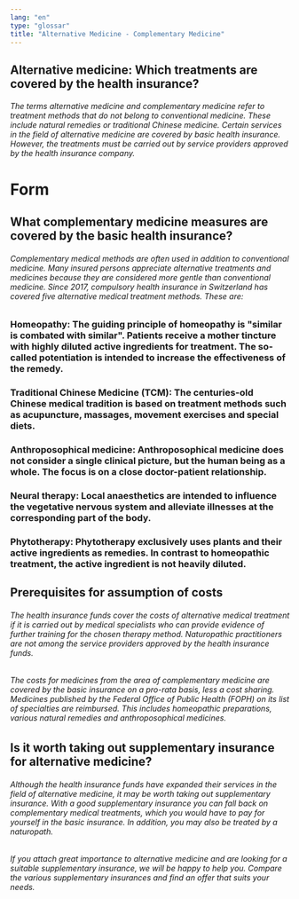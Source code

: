 ```yaml
---
lang: "en"
type: "glossar"
title: "Alternative Medicine - Complementary Medicine"
---
```


## Alternative medicine: Which treatments are covered by the health insurance?

###### The terms alternative medicine and complementary medicine refer to treatment methods that do not belong to conventional medicine. These include natural remedies or traditional Chinese medicine. Certain services in the field of alternative medicine are covered by basic health insurance. However, the treatments must be carried out by service providers approved by the health insurance company.

# Form

## What complementary medicine measures are covered by the basic health insurance?

###### Complementary medical methods are often used in addition to conventional medicine. Many insured persons appreciate alternative treatments and medicines because they are considered more gentle than conventional medicine. Since 2017, compulsory health insurance in Switzerland has covered five alternative medical treatment methods. These are:

### Homeopathy: The guiding principle of homeopathy is "similar is combated with similar". Patients receive a mother tincture with highly diluted active ingredients for treatment. The so-called potentiation is intended to increase the effectiveness of the remedy.

### Traditional Chinese Medicine (TCM): The centuries-old Chinese medical tradition is based on treatment methods such as acupuncture, massages, movement exercises and special diets.

### Anthroposophical medicine: Anthroposophical medicine does not consider a single clinical picture, but the human being as a whole. The focus is on a close doctor-patient relationship.

### Neural therapy: Local anaesthetics are intended to influence the vegetative nervous system and alleviate illnesses at the corresponding part of the body.

### Phytotherapy: Phytotherapy exclusively uses plants and their active ingredients as remedies. In contrast to homeopathic treatment, the active ingredient is not heavily diluted.

## Prerequisites for assumption of costs

###### The health insurance funds cover the costs of alternative medical treatment if it is carried out by medical specialists who can provide evidence of further training for the chosen therapy method. Naturopathic practitioners are not among the service providers approved by the health insurance funds.

###### The costs for medicines from the area of complementary medicine are covered by the basic insurance on a pro-rata basis, less a cost sharing. Medicines published by the Federal Office of Public Health (FOPH) on its list of specialties are reimbursed. This includes homeopathic preparations, various natural remedies and anthroposophical medicines.

## Is it worth taking out supplementary insurance for alternative medicine?

###### Although the health insurance funds have expanded their services in the field of alternative medicine, it may be worth taking out supplementary insurance. With a good supplementary insurance you can fall back on complementary medical treatments, which you would have to pay for yourself in the basic insurance. In addition, you may also be treated by a naturopath.

###### If you attach great importance to alternative medicine and are looking for a suitable supplementary insurance, we will be happy to help you. Compare the various supplementary insurances and find an offer that suits your needs.
